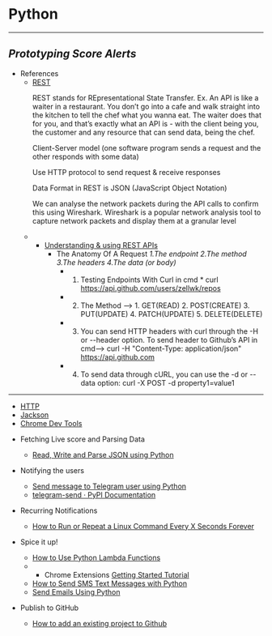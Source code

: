 # Python
---
## _Prototyping Score Alerts_

+ References
  * [REST](https://learn.crio.do/home/me/ME_REST.d)
    <p>REST stands for REpresentational State Transfer. Ex. An API is like a waiter in a restaurant. You don’t go into a cafe and walk straight into the kitchen to tell the chef what you wanna eat. The waiter does that for you, and that’s exactly what an API is - with the client being you, the customer and any resource that can send data, being the chef.
    <p>Client-Server model (one software program sends a request and the other responds with some data)</p>
    <p>Use HTTP protocol to send request & receive responses</p>
    <p>Data Format in REST is JSON (JavaScript Object Notation)</p>
    <p> We can analyse the network packets during the API calls to confirm this using Wireshark. Wireshark is a popular network analysis tool to capture network packets and display them at a granular level</p>
   * + [Understanding & using REST APIs](https://www.smashingmagazine.com/2018/01/understanding-using-rest-api/)
         * The Anatomy Of A Request _1.The endpoint 2.The method 3.The headers 4.The data (or body)_
            * 1. Testing Endpoints With Curl in cmd * curl https://api.github.com/users/zellwk/repos
            * 2. The Method --> 1. GET(READ) 2. POST(CREATE) 3. PUT(UPDATE) 4. PATCH(UPDATE) 5. DELETE(DELETE)
            * 3. You can send HTTP headers with curl through the -H or --header option. To send header to Github’s API in cmd--> curl -H "Content-Type: application/json" https://api.github.com
            * 4. To send data through cURL, you can use the -d or --data option: curl -X POST <URL> -d property1=value1
---
  * [HTTP](https://learn.crio.do/home/me/ME_HTTP.md)
  * [Jackson](https://pypi.org/project/JackSON/.md)
  * [Chrome Dev Tools](https://www.bitdegree.org/learn/chrome-developer-tools)
 
+ Fetching Live score and Parsing Data
  * [Read, Write and Parse JSON using Python](https://www.geeksforgeeks.org/read-write-and-parse-json-using-python/)

+ Notifying the users
  * [Send message to Telegram user using Python](https://www.geeksforgeeks.org/send-message-to-telegram-user-using-python/)
  * [telegram-send · PyPI Documentation](https://pypi.org/project/telegram-send/)
  
+ Recurring Notifications
  * [How to Run or Repeat a Linux Command Every X Seconds Forever](https://www.tecmint.com/run-repeat-linux-command-every-x-seconds/)

+ Spice it up!
  * [How to Use Python Lambda Functions](https://realpython.com/python-lambda/)
  * + Chrome Extensions [Getting Started Tutorial](https://developer.chrome.com/extensions/getstarted)
  * [How to Send SMS Text Messages with Python](https://www.fullstackpython.com/blog/send-sms-text-messages-python.html)
  * [Send Emails Using Python](https://www.freecodecamp.org/news/send-emails-using-code-4fcea9df63f/)

+ Publish to GitHub
  * [How to add an existing project to Github](https://medium.com/@soufianerafik/how-to-add-a-local-project-to-github-on-macos-94a64659612b)
